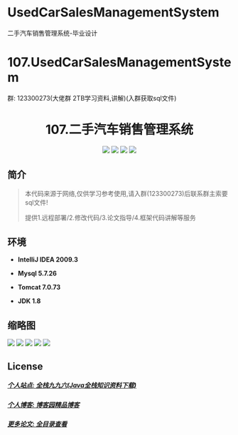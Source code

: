 # UsedCarSalesManagementSystem
二手汽车销售管理系统-毕业设计

# 107.UsedCarSalesManagementSystem

<p>群: 123300273(大佬群 2TB学习资料,讲解)(入群获取sql文件)</p>

<p><h1 align="center">107.二手汽车销售管理系统</h1></p>


<p align="center">
	<img src="https://img.shields.io/badge/jdk-1.8-orange.svg"/>
    <img src="https://img.shields.io/badge/spring-5.x-lightgrey.svg"/>
    <img src="https://img.shields.io/badge/springmvc-3.x-blue.svg"/>
    <img src="https://img.shields.io/badge/mybatis-3.x-yellow.svg"/>
</p>

## 简介


> 本代码来源于网络,仅供学习参考使用,请入群(123300273)后联系群主索要sql文件!
> 
> 提供1.远程部署/2.修改代码/3.论文指导/4.框架代码讲解等服务



## 环境

- <b>IntelliJ IDEA 2009.3</b>

- <b>Mysql 5.7.26</b>

- <b>Tomcat 7.0.73</b>

- <b>JDK 1.8</b>




## 缩略图

![](https://img2022.cnblogs.com/blog/588112/202206/588112-20220612112938223-723265782.png)
![](https://img2022.cnblogs.com/blog/588112/202206/588112-20220612112950107-211959430.png)
![](https://img2022.cnblogs.com/blog/588112/202206/588112-20220612112954849-1627075214.png)
![](https://img2022.cnblogs.com/blog/588112/202206/588112-20220612113003129-1711035366.png)
![](https://img2022.cnblogs.com/blog/588112/202206/588112-20220612113008717-666172531.png)




## License

##### [个人站点: 全栈九九六(Java全栈知识资料下载)](https://www.blog996.com/)
##### [个人博客: 博客园精品博客](https://www.cnblogs.com/yysbolg/)
##### [更多论文: 全目录查看](https://www.blog996.com/md/2021-09-22-1632317852192.html)


